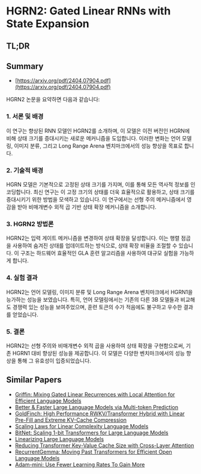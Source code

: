 # HGRN2: Gated Linear RNNs with State Expansion
## TL;DR
## Summary
- [https://arxiv.org/pdf/2404.07904.pdf](https://arxiv.org/pdf/2404.07904.pdf)

HGRN2 논문을 요약하면 다음과 같습니다:

### 1. 서론 및 배경
이 연구는 향상된 RNN 모델인 HGRN2를 소개하며, 이 모델은 이전 버전인 HGRN에 비해 상태 크기를 증대시키는 새로운 메커니즘을 도입합니다. 이러한 변화는 언어 모델링, 이미지 분류, 그리고 Long Range Arena 벤치마크에서의 성능 향상을 목표로 합니다.

### 2. 기술적 배경
HGRN 모델은 기본적으로 고정된 상태 크기를 가지며, 이를 통해 모든 역사적 정보를 인코딩합니다. 최신 연구는 이 고정 크기의 상태를 더욱 효율적으로 활용하고, 상태 크기를 증대시키기 위한 방법을 모색하고 있습니다. 이 연구에서는 선형 주의 메커니즘에서 영감을 받아 비매개변수 외적 곱 기반 상태 확장 메커니즘을 소개합니다.

### 3. HGRN2 방법론
HGRN2는 입력 게이트 메커니즘을 변경하여 상태 확장을 달성합니다. 이는 행렬 점곱을 사용하여 숨겨진 상태를 업데이트하는 방식으로, 상태 확장 비율을 조절할 수 있습니다. 이 구조는 하드웨어 효율적인 GLA 훈련 알고리즘을 사용하여 대규모 실험을 가능하게 합니다.

### 4. 실험 결과
HGRN2는 언어 모델링, 이미지 분류 및 Long Range Arena 벤치마크에서 HGRN1을 능가하는 성능을 보였습니다. 특히, 언어 모델링에서는 기존의 다른 3B 모델들과 비교해도 경쟁력 있는 성능을 보여주었으며, 훈련 토큰의 수가 적음에도 불구하고 우수한 결과를 얻었습니다.

### 5. 결론
HGRN2는 선형 주의와 비매개변수 외적 곱을 사용하여 상태 확장을 구현함으로써, 기존 HGRN1 대비 향상된 성능을 제공합니다. 이 모델은 다양한 벤치마크에서의 성능 향상을 통해 그 유효성이 입증되었습니다.

## Similar Papers
- [Griffin: Mixing Gated Linear Recurrences with Local Attention for Efficient Language Models](2402.19427.md)
- [Better & Faster Large Language Models via Multi-token Prediction](2404.19737.md)
- [GoldFinch: High Performance RWKV/Transformer Hybrid with Linear Pre-Fill and Extreme KV-Cache Compression](2407.12077.md)
- [Scaling Laws for Linear Complexity Language Models](2406.16690.md)
- [BitNet: Scaling 1-bit Transformers for Large Language Models](2310.11453.md)
- [Linearizing Large Language Models](2405.06640.md)
- [Reducing Transformer Key-Value Cache Size with Cross-Layer Attention](2405.12981.md)
- [RecurrentGemma: Moving Past Transformers for Efficient Open Language Models](2404.07839.md)
- [Adam-mini: Use Fewer Learning Rates To Gain More](2406.16793.md)
